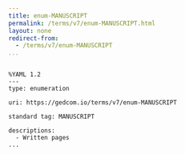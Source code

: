 ```yaml
---
title: enum-MANUSCRIPT
permalink: /terms/v7/enum-MANUSCRIPT.html
layout: none
redirect-from:
  - /terms/v7/enum-MANUSCRIPT
...
```


```

%YAML 1.2
---
type: enumeration

uri: https://gedcom.io/terms/v7/enum-MANUSCRIPT

standard tag: MANUSCRIPT

descriptions:
  - Written pages
...

```
